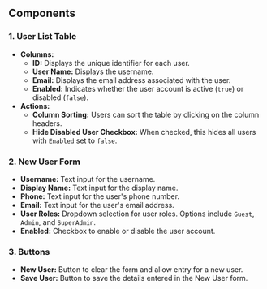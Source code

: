 
## Components

### 1.  **User List Table**

-   **Columns:**
    -   **ID:**  Displays the unique identifier for each user.
    -   **User Name:**  Displays the username.
    -   **Email:**  Displays the email address associated with the user.
    -   **Enabled:**  Indicates whether the user account is active (`true`) or disabled (`false`).
-   **Actions:**
    -   **Column Sorting:**  Users can sort the table by clicking on the column headers.
    -   **Hide Disabled User Checkbox:**  When checked, this hides all users with  `Enabled`  set to  `false`.

### 2.  **New User Form**

-   **Username:**  Text input for the username.
-   **Display Name:**  Text input for the display name.
-   **Phone:**  Text input for the user's phone number.
-   **Email:**  Text input for the user's email address.
-   **User Roles:**  Dropdown selection for user roles. Options include  `Guest`,  `Admin`, and  `SuperAdmin`.
-   **Enabled:**  Checkbox to enable or disable the user account.

### 3.  **Buttons**

-   **New User:**  Button to clear the form and allow entry for a new user.
-   **Save User:**  Button to save the details entered in the New User form.
